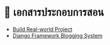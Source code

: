 # 📖 เอกสารประกอบการสอน
- [Build Real-world Project](https://mega.nz/file/nHhFmBZA#lwOp5D5MG1BYwGVhoShbtlZ5zuqfsHpOMHGT8deJhnM)
- [Django Framework Blogging System](https://mega.nz/file/fLgzTQ5K#xs8z4tuRFCk5qQSGa0-XfVFMjnc-_-9jwCec0Y8I668)
